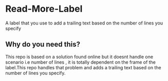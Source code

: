 # Read-More-Label
A label that you use to add a trailing text based on the number of lines you specify

## Why do you need this?

This repo is based on a solution found online but it doesnt handle one scenario i.e number of lines , it is totally dependent on the frame of the label.This repo handles that problem and adds a trailing text based on the number of lines you specify.


